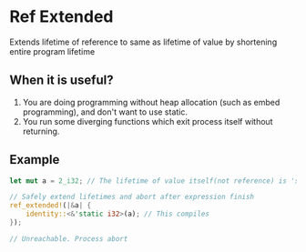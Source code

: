 # Ref Extended
Extends lifetime of reference to same as lifetime of value by shortening entire program lifetime

## When it is useful?
1. You are doing programming without heap allocation (such as embed programming), and don't want to use static.
2. You run some diverging functions which exit process itself without returning.

## Example
```Rust
let mut a = 2_i32; // The lifetime of value itself(not reference) is 'static

// Safely extend lifetimes and abort after expression finish
ref_extended!(|&a| {
    identity::<&'static i32>(a); // This compiles
});

// Unreachable. Process abort
```
